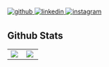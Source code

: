 <br/>  

<a href="https://github.com/Sirius506775" target="_blank">
<img src=https://img.shields.io/badge/github-%2324292e.svg?&style=for-the-badge&logo=github&logoColor=white alt=github style="margin-bottom: 5px;" />
</a>
<a href="https://www.linkedin.com/in/dong-heon-lee-a3949a214/" target="_blank">
<img src=https://img.shields.io/badge/linkedin-%231E77B5.svg?&style=for-the-badge&logo=linkedin&logoColor=white alt=linkedin style="margin-bottom: 5px;" />
</a>
<a href="https://instagram.com/__runner_miel" target="_blank">
<img src=https://img.shields.io/badge/instagram-%23000000.svg?&style=for-the-badge&logo=instagram&logoColor=white&color=dd2a7b alt=instagram style="margin-bottom: 5px;" />
</a>



## Github Stats  
<table><tr><td valign="top" width="50%">

<img src="https://github-readme-stats.vercel.app/api?username=Sirius506775&show_icons=true&count_private=true&hide_border=true" align="left"/>

</td><td valign="top" width="50%">

<img src="https://github-readme-stats.vercel.app/api/top-langs/?username=jiyeoon&hide_border=true&layout=compact" align="left"  />

</td></tr></table>  

<br/>  
